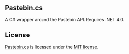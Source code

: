 Pastebin.cs
-----------

A C# wrapper around the Pastebin API. Requires .NET 4.0.

License
-------

[Pastebin.cs](https://github.com/SirTony/Pastebin.cs) is licensed under the [MIT license](https://github.com/SirTony/Pastebin.cs/blob/master/LICENSE).
